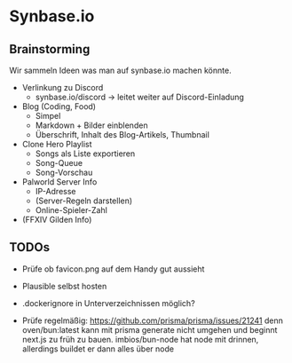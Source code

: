 # Synbase.io

## Brainstorming

Wir sammeln Ideen was man auf synbase.io machen könnte.

-   Verlinkung zu Discord
    -   synbase.io/discord -> leitet weiter auf Discord-Einladung
-   Blog (Coding, Food)
    -   Simpel
    -   Markdown + Bilder einblenden
    -   Überschrift, Inhalt des Blog-Artikels, Thumbnail
-   Clone Hero Playlist
    -   Songs als Liste exportieren
    -   Song-Queue
    -   Song-Vorschau
-   Palworld Server Info
    -   IP-Adresse
    -   (Server-Regeln darstellen)
    -   Online-Spieler-Zahl
-   (FFXIV Gilden Info)

## TODOs

-   Prüfe ob favicon.png auf dem Handy gut aussieht
-   Plausible selbst hosten
-   .dockerignore in Unterverzeichnissen möglich?

-   Prüfe regelmäßig: https://github.com/prisma/prisma/issues/21241 denn oven/bun:latest kann mit prisma generate nicht umgehen und beginnt next.js zu früh zu bauen. imbios/bun-node hat node mit drinnen, allerdings buildet er dann alles über node

